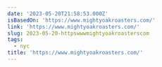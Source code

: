 ```yaml
---
date: '2023-05-20T21:58:53.000Z'
isBasedOn: 'https://www.mightyoakroasters.com/'
link: 'https://www.mightyoakroasters.com/'
slug: 2023-05-20-httpswwwmightyoakroasterscom
tags:
  - nyc
title: 'https://www.mightyoakroasters.com/'
---
```


